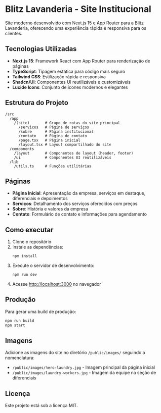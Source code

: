 # Blitz Lavanderia - Site Institucional

Site moderno desenvolvido com Next.js 15 e App Router para a Blitz Lavanderia, oferecendo uma experiência rápida e responsiva para os clientes.

## Tecnologias Utilizadas

- **Next.js 15**: Framework React com App Router para renderização de páginas
- **TypeScript**: Tipagem estática para código mais seguro
- **Tailwind CSS**: Estilização rápida e responsiva
- **Shadcn/UI**: Componentes UI reutilizáveis e customizáveis
- **Lucide Icons**: Conjunto de ícones modernos e elegantes

## Estrutura do Projeto

```
/src
  /app
    /(site)       # Grupo de rotas do site principal
      /servicos   # Página de serviços
      /sobre      # Página institucional
      /contato    # Página de contato
      /page.tsx   # Página inicial
      /layout.tsx # Layout compartilhado do site
  /components
    /layout       # Componentes de layout (header, footer)
    /ui           # Componentes UI reutilizáveis
  /lib
    /utils.ts     # Funções utilitárias
```

## Páginas

- **Página Inicial**: Apresentação da empresa, serviços em destaque, diferenciais e depoimentos
- **Serviços**: Detalhamento dos serviços oferecidos com preços
- **Sobre**: História e valores da empresa
- **Contato**: Formulário de contato e informações para agendamento

## Como executar

1. Clone o repositório
2. Instale as dependências:
   ```bash
   npm install
   ```
3. Execute o servidor de desenvolvimento:
   ```bash
   npm run dev
   ```
4. Acesse [http://localhost:3000](http://localhost:3000) no navegador

## Produção

Para gerar uma build de produção:

```bash
npm run build
npm start
```

## Imagens

Adicione as imagens do site no diretório `/public/images/` seguindo a nomenclatura:

- `/public/images/hero-laundry.jpg` - Imagem principal da página inicial
- `/public/images/laundry-workers.jpg` - Imagem da equipe na seção de diferenciais

## Licença

Este projeto está sob a licença MIT.
